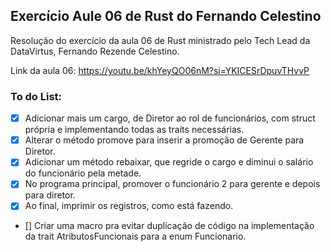 ## Exercício Aule 06 de Rust do Fernando Celestino

Resolução do exercício da aula 06 de Rust ministrado pelo Tech Lead da DataVirtus, Fernando Rezende Celestino.

Link da aula 06: https://youtu.be/khYeyQO06nM?si=YKICESrDpuvTHvvP

### To do List:

- [x] Adicionar mais um cargo, de Diretor ao rol de funcionários, com struct própria e implementando todas as traits necessárias.
- [x] Alterar o método promove para inserir a promoção de Gerente para Diretor.
- [x] Adicionar um método rebaixar, que regride o cargo e diminui o salário do funcionário pela metade.
- [x] No programa principal, promover o funcionário 2 para gerente e depois para diretor.
- [x] Ao final, imprimir os registros, como está fazendo.
- [] Criar uma macro pra evitar duplicação de código na implementação da trait AtributosFuncionais para a enum Funcionario.